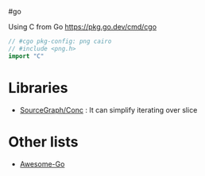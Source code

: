 #go

Using C from Go https://pkg.go.dev/cmd/cgo
```go
// #cgo pkg-config: png cairo
// #include <png.h>
import "C"
```

# Libraries

* [SourceGraph/Conc](https://github.com/sourcegraph/conc) : It can simplify iterating over slice

# Other lists

* [Awesome-Go](https://github.com/avelino/awesome-go)